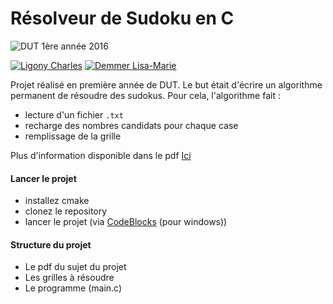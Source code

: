 # Résolveur de Sudoku en C

![DUT 1ère année 2016](https://img.shields.io/badge/DUT%201ère%20année-2016-95a5a6.svg)

[![Ligony Charles](https://img.shields.io/badge/Ligony-Charles-2980b9.svg)](https://github.com/CharlesLgn)
[![Demmer Lisa-Marie](https://img.shields.io/badge/Demmer-Lisa%20Marie-2980b9.svg)](https://github.com/Lisa-Demmer)

Projet réalisé en première année de DUT. Le but était d'écrire un algorithme permanent de résoudre des sudokus.
Pour cela, l'algorithme fait :
- lecture d'un fichier `.txt`
- recharge des nombres candidats pour chaque case
- remplissage de la grille

Plus d'information disponible dans le pdf [Ici](./AlgoC_Projet_16_17.pdf)

#### Lancer le projet
- installez cmake
- clonez le repository
- lancer le projet (via [CodeBlocks](http://www.codeblocks.org/downloads) (pour windows))

#### Structure du projet
* Le pdf du sujet du projet
* Les grilles à résoudre
* Le programme (main.c)

